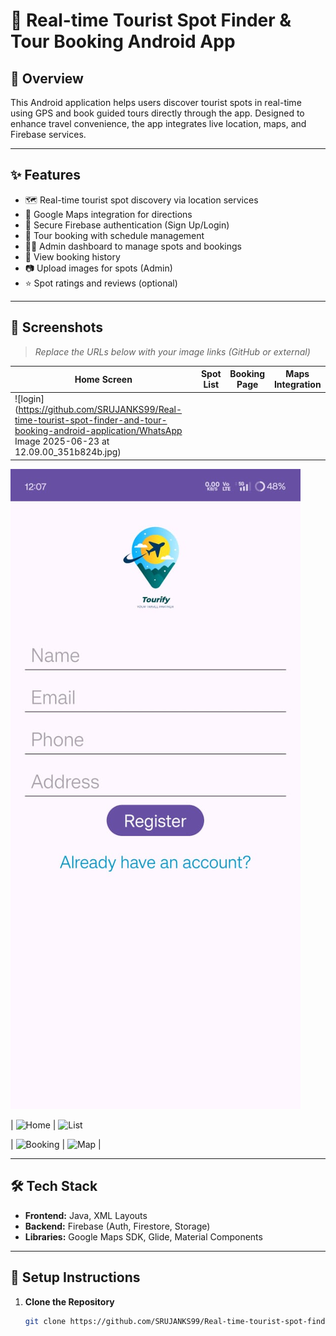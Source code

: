 # 📍 Real-time Tourist Spot Finder & Tour Booking Android App

## 📱 Overview

This Android application helps users discover tourist spots in real-time using GPS and book guided tours directly through the app. Designed to enhance travel convenience, the app integrates live location, maps, and Firebase services.

---

## ✨ Features

- 🗺️ Real-time tourist spot discovery via location services
- 📍 Google Maps integration for directions
- 🔐 Secure Firebase authentication (Sign Up/Login)
- 📅 Tour booking with schedule management
- 🧑‍💼 Admin dashboard to manage spots and bookings
- 🧾 View booking history
- 📷 Upload images for spots (Admin)
- ⭐ Spot ratings and reviews (optional)

---

## 📸 Screenshots

> _Replace the URLs below with your image links (GitHub or external)_

| Home Screen | Spot List | Booking Page | Maps Integration |
|-------------|-----------|---------------|------------------|
|![login](https://github.com/SRUJANKS99/Real-time-tourist-spot-finder-and-tour-booking-android-application/WhatsApp Image 2025-06-23 at 12.09.00_351b824b.jpg)
![Register Screen](https://raw.githubusercontent.com/SRUJANKS99/Real-time-tourist-spot-finder-and-tour-booking-android-application/main/WhatsApp%20Image%202025-06-23%20at%2012.09.00_351b824b.jpg)

| ![Home](https://github.com/SRUJANKS99/Real-time-tourist-spot-finder-and-tour-booking-android-application/assets/home.png) |
 ![List](https://github.com/SRUJANKS99/Real-time-tourist-spot-finder-and-tour-booking-android-application/assets/list.png) 

| ![Booking](https://github.com/SRUJANKS99/Real-time-tourist-spot-finder-and-tour-booking-android-application/assets/booking.png) 
| ![Map](https://github.com/SRUJANKS99/Real-time-tourist-spot-finder-and-tour-booking-android-application/assets/map.png) |

---

## 🛠 Tech Stack

- **Frontend:** Java, XML Layouts
- **Backend:** Firebase (Auth, Firestore, Storage)
- **Libraries:** Google Maps SDK, Glide, Material Components

---

## 🚀 Setup Instructions

1. **Clone the Repository**
   ```bash
   git clone https://github.com/SRUJANKS99/Real-time-tourist-spot-finder-and-tour-booking-android-application.git
